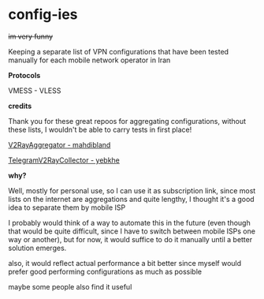 # config-ies
~~im very funny~~

Keeping a separate list of VPN configurations that have been tested manually for each mobile network operator in Iran

**Protocols**

VMESS - VLESS

**credits**

Thank you for these great repoos for aggregating configurations, without these lists, I wouldn't be able to carry tests in first place!

[V2RayAggregator - mahdibland](https://github.com/mahdibland/V2RayAggregator)

[TelegramV2RayCollector - yebkhe](https://github.com/yebekhe/TelegramV2rayCollector)

**why?**

Well, mostly for personal use, so I can use it as subscription link, since most lists on the internet are aggregations and quite lengthy, I thought it's a good idea to separate them by mobile ISP

I probably would think of a way to automate this in the future (even though that would be quite difficult, since I have to switch between mobile ISPs one way or another), but for now, it would suffice to do it manually until a better solution emerges.

also, it would reflect actual performance a bit better since myself would prefer good performing configurations as much as possible

maybe some people also find it useful

